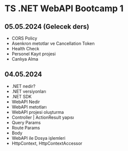 # TS .NET WebAPI Bootcamp 1

## 05.05.2024 (Gelecek ders)
- CORS Policy
- Asenkron metotlar ve Cancellation Token
- Health Check
- Personel Kayıt projesi
- Canlıya Alma

## 04.05.2024
- .NET nedir?
- .NET versiyonları
- .NET SDK
- WebAPI Nedir
- WebAPI metotları
- WebAPI projesi oluşturma
- Controller | ActionResult yapısı
- Query Params
- Route Params
- Body
- WebAPI ile Dosya işlemleri
- HttpContext, HttpContextAccessor

